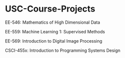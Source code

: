 # USC-Course-Projects
EE-546: Mathematics of High Dimensional Data

EE-559: Machine Learning 1: Supervised Methods

EE-569: Introduction to Digital Image Processing

CSCI-455x: Introduction to Programming Systems Design
